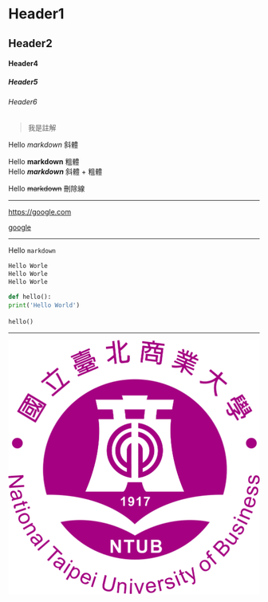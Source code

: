 # Header1
## Header2
#### Header4
##### Header5
###### Header6

> 我是註解

Hello *markdown* 斜體

Hello **markdown** 粗體  
Hello ***markdown*** 斜體 + 粗體

Hello ~~markdown~~ 刪除線

---

<https://google.com>

[google](https://google.com)

---

Hello `markdown`

```
Hello Worle
Hello Worle
Hello Worle
```

```python
def hello():
print('Hello World')

hello()
```

----

![](./ntub.png)